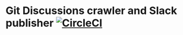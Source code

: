 # Git Discussions crawler and Slack publisher [![CircleCI](https://circleci.com/gh/qualiton/github_discussions_crawler/tree/master.svg?style=shield)](https://circleci.com/gh/qualiton/github_discussions_crawler/tree/master)
